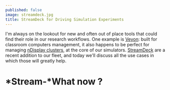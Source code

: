 ```yaml
---
published: false
image: streamdeck.jpg
title: StreamDeck for Driving Simulation Experiments
---
```

I'm always on the lookout for new and often out of place tools that could find their role in our research workflows. One example is [Veyon](https://veyon.io/): built for classroom computers management, it also happens to be perfect for managing [nDisplay clusters](/whats-new-2021-11/#automation), at the core of our simulators. [StreamDeck](https://www.elgato.com/en/stream-deck) are a recent addition to our fleet, and today we'll discuss all the use cases in which those will greatly help.

# *Stream-*What now ?